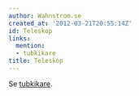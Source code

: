 ```yaml
---
author: Wahnstrom.se
created_at: '2012-03-21T20:55:14Z'
id: Teleskop
links:
  mention:
  - tubkikare
title: Teleskop
---
```


Se [tubkikare].

  [tubkikare]: tubkikare